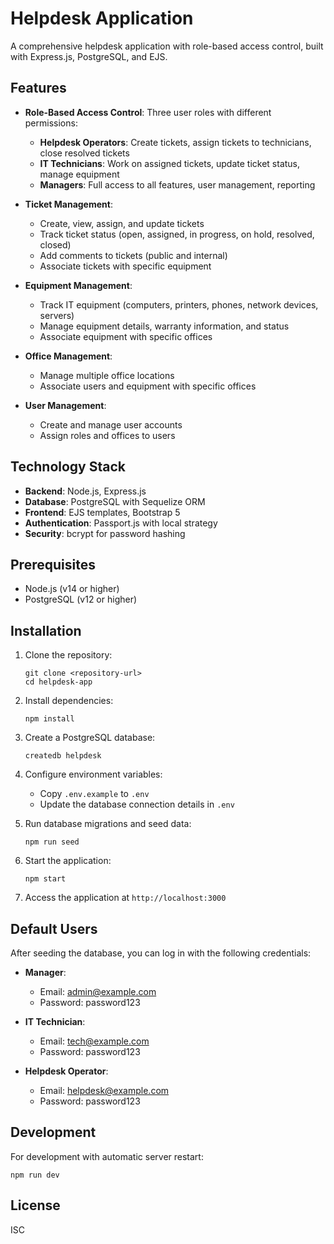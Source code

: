 # Helpdesk Application

A comprehensive helpdesk application with role-based access control, built with Express.js, PostgreSQL, and EJS.

## Features

- **Role-Based Access Control**: Three user roles with different permissions:
  - **Helpdesk Operators**: Create tickets, assign tickets to technicians, close resolved tickets
  - **IT Technicians**: Work on assigned tickets, update ticket status, manage equipment
  - **Managers**: Full access to all features, user management, reporting

- **Ticket Management**:
  - Create, view, assign, and update tickets
  - Track ticket status (open, assigned, in progress, on hold, resolved, closed)
  - Add comments to tickets (public and internal)
  - Associate tickets with specific equipment

- **Equipment Management**:
  - Track IT equipment (computers, printers, phones, network devices, servers)
  - Manage equipment details, warranty information, and status
  - Associate equipment with specific offices

- **Office Management**:
  - Manage multiple office locations
  - Associate users and equipment with specific offices

- **User Management**:
  - Create and manage user accounts
  - Assign roles and offices to users

## Technology Stack

- **Backend**: Node.js, Express.js
- **Database**: PostgreSQL with Sequelize ORM
- **Frontend**: EJS templates, Bootstrap 5
- **Authentication**: Passport.js with local strategy
- **Security**: bcrypt for password hashing

## Prerequisites

- Node.js (v14 or higher)
- PostgreSQL (v12 or higher)

## Installation

1. Clone the repository:
   ```
   git clone <repository-url>
   cd helpdesk-app
   ```

2. Install dependencies:
   ```
   npm install
   ```

3. Create a PostgreSQL database:
   ```
   createdb helpdesk
   ```

4. Configure environment variables:
   - Copy `.env.example` to `.env`
   - Update the database connection details in `.env`

5. Run database migrations and seed data:
   ```
   npm run seed
   ```

6. Start the application:
   ```
   npm start
   ```

7. Access the application at `http://localhost:3000`

## Default Users

After seeding the database, you can log in with the following credentials:

- **Manager**:
  - Email: admin@example.com
  - Password: password123

- **IT Technician**:
  - Email: tech@example.com
  - Password: password123

- **Helpdesk Operator**:
  - Email: helpdesk@example.com
  - Password: password123

## Development

For development with automatic server restart:
```
npm run dev
```

## License

ISC 
